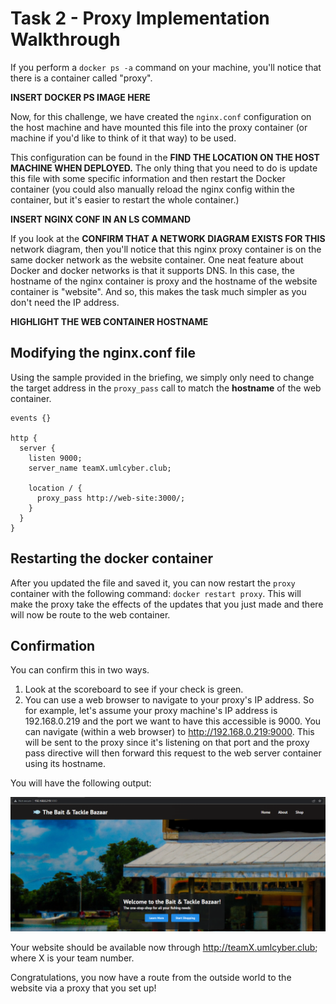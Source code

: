 # Task 2 - Proxy Implementation Walkthrough

If you perform a `docker ps -a` command on your machine, you'll notice that there is a container called "proxy". 

**INSERT DOCKER PS IMAGE HERE**

Now, for this challenge, we have created the `nginx.conf` configuration on the host machine and have mounted this file into the proxy container (or machine if you'd like to think of it that way) to be used. 

This configuration can be found in the **FIND THE LOCATION ON THE HOST MACHINE WHEN DEPLOYED.**
The only thing that you need to do is update this file with some specific information and then restart the Docker container (you could also manually reload the nginx config within the container, but it's easier to restart the whole container.)

**INSERT NGINX CONF IN AN LS COMMAND**


If you look at the **CONFIRM THAT A NETWORK DIAGRAM EXISTS FOR THIS** network diagram, then you'll notice that this nginx proxy container is on the same docker network as the website container. One neat feature about Docker and docker networks is that it supports DNS. In this case, the hostname of the nginx container is proxy and the hostname of the website container is "website". And so, this makes the task much simpler as you don't need the IP address.

**HIGHLIGHT THE WEB CONTAINER HOSTNAME**


## Modifying the nginx.conf file
Using the sample provided in the briefing, we simply only need to change the target address in the `proxy_pass` call to match the **hostname** of the web container.

```
events {}

http {
  server {
    listen 9000;
    server_name teamX.umlcyber.club;

    location / {
      proxy_pass http://web-site:3000/;
    }
  }
}
```


## Restarting the docker container
After you updated the file and saved it, you can now restart the `proxy` container with the following command: `docker restart proxy`. This will make the proxy take the effects of the updates that you just made and there will now be route to the web container.


## Confirmation
You can confirm this in two ways.
1. Look at the scoreboard to see if your check is green.
2. You can use a web browser to navigate to your proxy's IP address. So for example, let's assume your proxy machine's IP address is 192.168.0.219 and the port we want to have this accessible is 9000. You can navigate (within a web browser) to http://192.168.0.219:9000. This will be sent to the proxy since it's listening on that port and the proxy pass directive will then forward this request to the web server container using its hostname.

You will have the following output:

![](Images/Proxy-Complete-Webpage.PNG)

Your website should be available now through http://teamX.umlcyber.club; where X is your team number.


Congratulations, you now have a route from the outside world to the website via a proxy that you set up!